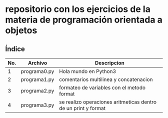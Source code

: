 # repositorio con los ejercicios de la materia de programación orientada a objetos
## Índice

|No.|Archivo|Descripcion|
|---|---|----|
|1|programa0.py|Hola mundo en Python3|
|2|programa1.py|comentarios multilinea y  concatenacion|
|3|programa2.py|formateo de variables con el metodo format|
|4|programa3.py|se realizo operaciones aritmeticas dentro de un print y format|

